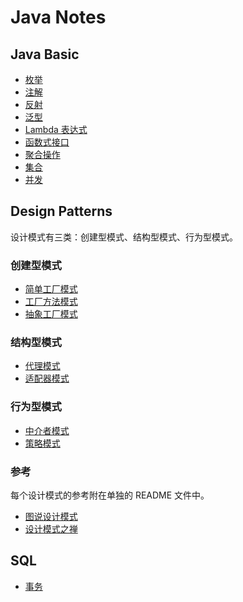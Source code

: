 # Java Notes

## Java Basic

- [枚举](./src/main/java/basic/enums/README.md)
- [注解](./src/main/java/basic/annotation/README.md)
- [反射](./src/main/java/basic/reflection/README.md)
- [泛型](./src/main/java/basic/generics/README.md)
- [Lambda 表达式](./src/main/java/basic/lambda_expressions/README.md)
- [函数式接口](./src/main/java/basic/functional_interface/README.md)
- [聚合操作](./src/main/java/basic/aggregate_operations/README.md)
- [集合](./src/main/java/basic/collection/README.md)
- [并发](./src/main/java/basic/concurrency/README.md)

## Design Patterns

设计模式有三类：创建型模式、结构型模式、行为型模式。

### 创建型模式

- [简单工厂模式](./src/main/java/design/patterns/factory/simple/README.md)
- [工厂方法模式](./src/main/java/design/patterns/factory/method/README.md)
- [抽象工厂模式](./src/main/java/design/patterns/factory/abstract_/README.md)

### 结构型模式

- [代理模式](./src/main/java/design/patterns/proxy/README.md)
- [适配器模式](./src/main/java/design/patterns/adapter/README.md)

### 行为型模式

- [中介者模式](./src/main/java/design/patterns/mediator/README.md)
- [策略模式](./src/main/java/design/patterns/strategy/README.md)

### 参考

每个设计模式的参考附在单独的 README 文件中。

- [图说设计模式](https://design-patterns.readthedocs.io/zh_CN/latest/index.html)
- [设计模式之禅](https://www.kancloud.cn/sstd521/design/193489)

## SQL

- [事务](./src/main/java/mysql/transaction/README.md)
